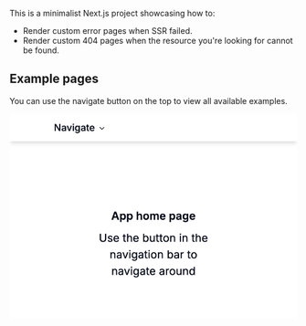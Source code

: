 This is a minimalist Next.js project showcasing how to:
- Render custom error pages when SSR failed.
- Render custom 404 pages when the resource you're looking for cannot be found.


## Example pages
You can use the navigate button on the top to view all available examples.

![screenshot](./home.png)